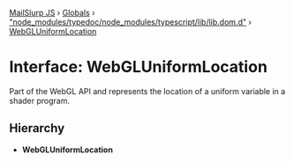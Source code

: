 [MailSlurp JS](../README.md) › [Globals](../globals.md) › ["node_modules/typedoc/node_modules/typescript/lib/lib.dom.d"](../modules/_node_modules_typedoc_node_modules_typescript_lib_lib_dom_d_.md) › [WebGLUniformLocation](_node_modules_typedoc_node_modules_typescript_lib_lib_dom_d_.webgluniformlocation.md)

# Interface: WebGLUniformLocation

Part of the WebGL API and represents the location of a uniform variable in a shader program.

## Hierarchy

* **WebGLUniformLocation**
